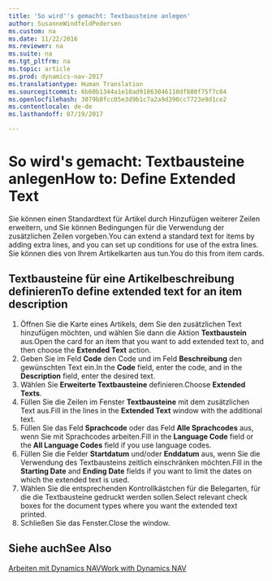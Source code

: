 ```yaml
---
title: 'So wird''s gemacht: Textbausteine anlegen'
author: SusanneWindfeldPedersen
ms.custom: na
ms.date: 11/22/2016
ms.reviewer: na
ms.suite: na
ms.tgt_pltfrm: na
ms.topic: article
ms.prod: dynamics-nav-2017
ms.translationtype: Human Translation
ms.sourcegitcommit: 6b60b1344a1e18ad91863046110df880f75f7c04
ms.openlocfilehash: 3079b8fcc05e3d9b1c7a2a9d390cc7723e9d1ce2
ms.contentlocale: de-de
ms.lasthandoff: 07/19/2017

---
```

    
# <a name="how-to-define-extended-text"></a><span data-ttu-id="24ba9-102">So wird's gemacht: Textbausteine anlegen</span><span class="sxs-lookup"><span data-stu-id="24ba9-102">How to: Define Extended Text</span></span>

<span data-ttu-id="24ba9-103">Sie können einen Standardtext für Artikel durch Hinzufügen weiterer Zeilen erweitern, und Sie können Bedingungen für die Verwendung der zusätzlichen Zeilen vorgeben.</span><span class="sxs-lookup"><span data-stu-id="24ba9-103">You can extend a standard text for items by adding extra lines, and you can set up conditions for use of the extra lines.</span></span> <span data-ttu-id="24ba9-104">Sie können dies von Ihrem Artikelkarten aus tun.</span><span class="sxs-lookup"><span data-stu-id="24ba9-104">You do this from item cards.</span></span>

## <a name="to-define-extended-text-for-an-item-description"></a><span data-ttu-id="24ba9-105">Textbausteine für eine Artikelbeschreibung definieren</span><span class="sxs-lookup"><span data-stu-id="24ba9-105">To define extended text for an item description</span></span>
1. <span data-ttu-id="24ba9-106">Öffnen Sie die Karte eines Artikels, dem Sie den zusätzlichen Text hinzufügen möchten, und wählen Sie dann die Aktion **Textbaustein** aus.</span><span class="sxs-lookup"><span data-stu-id="24ba9-106">Open the card for an item that you want to add extended text to, and then choose the **Extended Text** action.</span></span>
2. <span data-ttu-id="24ba9-107">Geben Sie im Feld **Code** den Code und im Feld **Beschreibung** den gewünschten Text ein.</span><span class="sxs-lookup"><span data-stu-id="24ba9-107">In the **Code** field, enter the code, and in the **Description** field, enter the desired text.</span></span>
3. <span data-ttu-id="24ba9-108">Wählen Sie **Erweiterte Textbausteine** definieren.</span><span class="sxs-lookup"><span data-stu-id="24ba9-108">Choose **Extended Texts**.</span></span>
4. <span data-ttu-id="24ba9-109">Füllen Sie die Zeilen im Fenster **Textbausteine** mit dem zusätzlichen Text aus.</span><span class="sxs-lookup"><span data-stu-id="24ba9-109">Fill in the lines in the **Extended Text** window with the additional text.</span></span>
5. <span data-ttu-id="24ba9-110">Füllen Sie das Feld **Sprachcode** oder das Feld **Alle Sprachcodes** aus, wenn Sie mit Sprachcodes arbeiten.</span><span class="sxs-lookup"><span data-stu-id="24ba9-110">Fill in the **Language Code** field or the **All Language Codes** field if you use language codes.</span></span> 
6. <span data-ttu-id="24ba9-111">Füllen Sie die Felder **Startdatum** und/oder **Enddatum** aus, wenn Sie die Verwendung des Textbausteins zeitlich einschränken möchten.</span><span class="sxs-lookup"><span data-stu-id="24ba9-111">Fill in the **Starting Date** and **Ending Date** fields if you want to limit the dates on which the extended text is used.</span></span>
7. <span data-ttu-id="24ba9-112">Wählen Sie die entsprechenden Kontrollkästchen für die Belegarten, für die die Textbausteine gedruckt werden sollen.</span><span class="sxs-lookup"><span data-stu-id="24ba9-112">Select relevant check boxes for the document types where you want the extended text printed.</span></span>
8. <span data-ttu-id="24ba9-113">Schließen Sie das Fenster.</span><span class="sxs-lookup"><span data-stu-id="24ba9-113">Close the window.</span></span>

## <a name="see-also"></a><span data-ttu-id="24ba9-114">Siehe auch</span><span class="sxs-lookup"><span data-stu-id="24ba9-114">See Also</span></span>
[<span data-ttu-id="24ba9-115">Arbeiten mit Dynamics NAV</span><span class="sxs-lookup"><span data-stu-id="24ba9-115">Work with Dynamics NAV</span></span>](ui-work-product.md)



